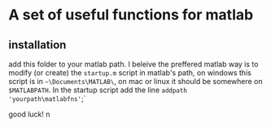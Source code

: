 # A set of useful functions for matlab

## installation

add this folder to your matlab path.
I beleive the preffered matlab way is to modify (or create) the `startup.m` script in matlab's path,  on windows this script is in `~\Documents\MATLAB\`, on mac or linux it should be somewhere on `$MATLABPATH`. In the startup script add the line `addpath 'yourpath\matlabfns'`;` 

good luck! n
